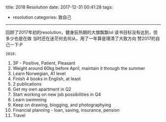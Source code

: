 title: 2018 Resolution
date: 2017-12-31 00:41:28
tags:
- resolution
categories: 致自己
---

回顾了2017年初的resolution，健身狂热期的大旗飘飘lol 
读书目标没有达到，但多少也是在做
当时还在迷茫何去何从，用了一年算是理清了大致方向
赞2017的自己一下:P

`2018:`
1. 3P - Positive, Patient, Pleasant
2. Weight around 60kg before April, maintain it through the summer 
3. Learn Norwegian, A1 level
4. Finish 4 books in English, at least
5. 2 publications
6. Get my own apartment in Q2
7. Start working on new job possibilities in Q4
8. Learn swimming
9. Keep on drawing, blogging, and photographying
10. Financial planning - loan, saving, insurance, pension
11. Travel
